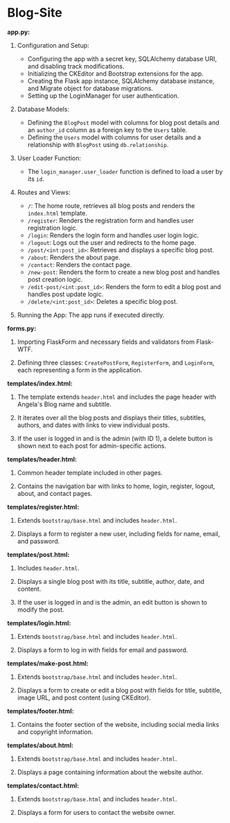 # Blog-Site

**app.py:**

1. Configuration and Setup:
   - Configuring the app with a secret key, SQLAlchemy database URI, and disabling track modifications.
   - Initializing the CKEditor and Bootstrap extensions for the app.
   - Creating the Flask app instance, SQLAlchemy database instance, and Migrate object for database migrations.
   - Setting up the LoginManager for user authentication.

2. Database Models:
   - Defining the `BlogPost` model with columns for blog post details and an `author_id` column as a foreign key to the `Users` table.
   - Defining the `Users` model with columns for user details and a relationship with `BlogPost` using `db.relationship`.

3. User Loader Function:
   - The `login_manager.user_loader` function is defined to load a user by its `id`.

4. Routes and Views:
   - `/`: The home route, retrieves all blog posts and renders the `index.html` template.
   - `/register`: Renders the registration form and handles user registration logic.
   - `/login`: Renders the login form and handles user login logic.
   - `/logout`: Logs out the user and redirects to the home page.
   - `/post/<int:post_id>`: Retrieves and displays a specific blog post.
   - `/about`: Renders the about page.
   - `/contact`: Renders the contact page.
   - `/new-post`: Renders the form to create a new blog post and handles post creation logic.
   - `/edit-post/<int:post_id>`: Renders the form to edit a blog post and handles post update logic.
   - `/delete/<int:post_id>`: Deletes a specific blog post.

5. Running the App: The app runs if executed directly.

**forms.py:**

1. Importing FlaskForm and necessary fields and validators from Flask-WTF.

2. Defining three classes: `CreatePostForm`, `RegisterForm`, and `LoginForm`, each representing a form in the application.

**templates/index.html:**

1. The template extends `header.html` and includes the page header with Angela's Blog name and subtitle.

2. It iterates over all the blog posts and displays their titles, subtitles, authors, and dates with links to view individual posts.

3. If the user is logged in and is the admin (with ID 1), a delete button is shown next to each post for admin-specific actions.

**templates/header.html:**

1. Common header template included in other pages.

2. Contains the navigation bar with links to home, login, register, logout, about, and contact pages.

**templates/register.html:**

1. Extends `bootstrap/base.html` and includes `header.html`.

2. Displays a form to register a new user, including fields for name, email, and password.

**templates/post.html:**

1. Includes `header.html`.

2. Displays a single blog post with its title, subtitle, author, date, and content.

3. If the user is logged in and is the admin, an edit button is shown to modify the post.

**templates/login.html:**

1. Extends `bootstrap/base.html` and includes `header.html`.

2. Displays a form to log in with fields for email and password.

**templates/make-post.html:**

1. Extends `bootstrap/base.html` and includes `header.html`.

2. Displays a form to create or edit a blog post with fields for title, subtitle, image URL, and post content (using CKEditor).

**templates/footer.html:**

1. Contains the footer section of the website, including social media links and copyright information.

**templates/about.html:**

1. Extends `bootstrap/base.html` and includes `header.html`.

2. Displays a page containing information about the website author.

**templates/contact.html:**

1. Extends `bootstrap/base.html` and includes `header.html`.

2. Displays a form for users to contact the website owner.

